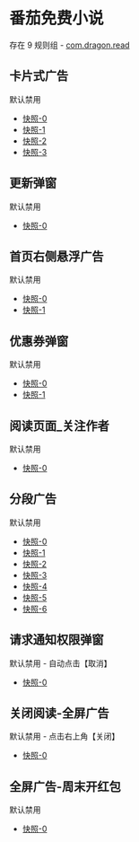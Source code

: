 # 番茄免费小说

存在 9 规则组 - [com.dragon.read](/src/apps/com.dragon.read.ts)

## 卡片式广告

默认禁用

- [快照-0](https://i.gkd.li/import/12908734)
- [快照-1](https://i.gkd.li/import/12716444)
- [快照-2](https://i.gkd.li/import/13062909)
- [快照-3](https://i.gkd.li/import/13520314)

## 更新弹窗

默认禁用

- [快照-0](https://i.gkd.li/import/12716477)

## 首页右侧悬浮广告

默认禁用

- [快照-0](https://i.gkd.li/import/12716506)
- [快照-1](https://i.gkd.li/import/13318796)

## 优惠券弹窗

默认禁用

- [快照-0](https://i.gkd.li/import/12910159)
- [快照-1](https://i.gkd.li/import/12878266)

## 阅读页面_关注作者

默认禁用

- [快照-0](https://i.gkd.li/import/13399505)

## 分段广告

默认禁用

- [快照-0](https://i.gkd.li/import/13520160)
- [快照-1](https://i.gkd.li/import/13843155)
- [快照-2](https://i.gkd.li/import/13520219)
- [快照-3](https://i.gkd.li/import/13674550)
- [快照-4](https://i.gkd.li/import/13674556)
- [快照-5](https://i.gkd.li/import/13816453)
- [快照-6](https://i.gkd.li/import/13816454)

## 请求通知权限弹窗

默认禁用 - 自动点击【取消】

- [快照-0](https://i.gkd.li/import/12716592)

## 关闭阅读-全屏广告

默认禁用 - 点击右上角【关闭】

- [快照-0](https://i.gkd.li/import/13191156)

## 全屏广告-周末开红包

默认禁用

- [快照-0](https://i.gkd.li/import/14383684)
